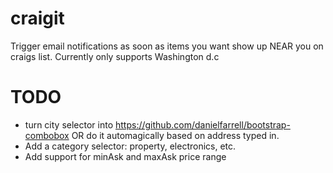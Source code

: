 craigit
=======

Trigger email notifications as soon as items you want show up NEAR you on craigs list.
Currently only supports Washington d.c



TODO
====

- turn city selector into https://github.com/danielfarrell/bootstrap-combobox
OR do it automagically based on address typed in.
- Add a category selector: property, electronics, etc.
- Add support for minAsk and maxAsk price range